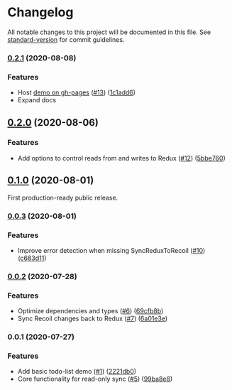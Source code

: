 # Changelog

All notable changes to this project will be documented in this file. See [standard-version](https://github.com/conventional-changelog/standard-version) for commit guidelines.

### [0.2.1](https://github.com/spautz/redux-to-recoil/compare/v0.2.0...v0.2.1) (2020-08-08)

### Features

- Host [demo on gh-pages](https://spautz.github.io/redux-to-recoil/) ([#13](https://github.com/spautz/redux-to-recoil/issues/13)) ([1c1add6](https://github.com/spautz/redux-to-recoil/commit/1c1add6020240a961217b62f9e3d055942b1f64d))
- Expand docs

## [0.2.0](https://github.com/spautz/redux-to-recoil/compare/v0.1.0...v0.2.0) (2020-08-06)

### Features

- Add options to control reads from and writes to Redux ([#12](https://github.com/spautz/redux-to-recoil/issues/12)) ([5bbe760](https://github.com/spautz/redux-to-recoil/commit/5bbe7609304e0ea9ec3e908e6a1a06ac935c937d))

## [0.1.0](https://github.com/spautz/redux-to-recoil/compare/v0.0.3...v0.1.0) (2020-08-01)

First production-ready public release.

### [0.0.3](https://github.com/spautz/redux-to-recoil/compare/v0.0.2...v0.0.3) (2020-08-01)

### Features

- Improve error detection when missing SyncReduxToRecoil ([#10](https://github.com/spautz/redux-to-recoil/issues/10)) ([c683d11](https://github.com/spautz/redux-to-recoil/commit/c683d11d54f7ca1bf34a652d13d6441627be05e7))

### [0.0.2](https://github.com/spautz/redux-to-recoil/compare/v0.0.1...v0.0.2) (2020-07-28)

### Features

- Optimize dependencies and types ([#6](https://github.com/spautz/redux-to-recoil/issues/6)) ([69cfb8b](https://github.com/spautz/redux-to-recoil/commit/69cfb8b96e02b77831fc1771518f1d26baa121d3))
- Sync Recoil changes back to Redux ([#7](https://github.com/spautz/redux-to-recoil/issues/7)) ([6a01e3e](https://github.com/spautz/redux-to-recoil/commit/6a01e3eeacd7efc025d81c794ed0da0faa704403))

### 0.0.1 (2020-07-27)

### Features

- Add basic todo-list demo ([#1](https://github.com/spautz/redux-to-recoil/issues/1)) ([2221db0](https://github.com/spautz/redux-to-recoil/commit/2221db03314a6b8086b6b0a6f420a99bb41167c1))
- Core functionality for read-only sync ([#5](https://github.com/spautz/redux-to-recoil/issues/5)) ([99ba8e8](https://github.com/spautz/redux-to-recoil/commit/99ba8e81682faba66846d99a5a03e32be0162539))

